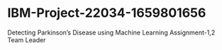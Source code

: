 # IBM-Project-22034-1659801656
Detecting Parkinson’s Disease using Machine Learning
Assignment-1,2 Team Leader
